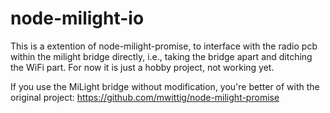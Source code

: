 # node-milight-io

This is a extention of node-milight-promise, to interface with the radio pcb within the milight bridge directly,
i.e., taking the bridge apart and ditching the WiFi part. For now it is just a hobby project, not working yet.

If you use the MiLight bridge without modification, you're better of with the original project:
https://github.com/mwittig/node-milight-promise
